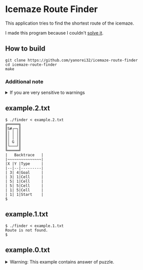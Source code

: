 # Icemaze Route Finder

This application tries to find the shortest route of the icemaze.

I made this program because I couldn't [solve it](https://twitter.com/bijutsuyarou/status/1549415589608714240).

## How to build

```
git clone https://github.com/yanorei32/icemaze-route-finder
cd icemaze-route-finder
make
```

### Additional note

<details>
	<summary>If you are very sensitive to warnings</summary>
	GCC 11.2.0 cause maybe-uninitialized on some line.
	If you are very sensitive to warnings, you can use clang. (tested on 14.0.0)

```
$ CC=gcc make
gcc -Wextra -O3 --std=c99 --pedantic   -c -o main.o main.c
main.c: In function ‘walk’:
main.c:76:31: warning: ‘y’ may be used uninitialized in this function [-Wmaybe-uninitialized]
   76 |                 p.x += x, p.y += y;
	  |                               ^~
main.c:76:21: warning: ‘x’ may be used uninitialized in this function [-Wmaybe-uninitialized]
   76 |                 p.x += x, p.y += y;
	  |                     ^~
gcc -Wextra -O3 --std=c99 --pedantic   -c -o list.o list.c
gcc  main.o list.o -o finder
$ make clean
$ CC=clang make
clang -Wextra -O3 --std=c99 --pedantic   -c -o main.o main.c
clang -Wextra -O3 --std=c99 --pedantic   -c -o list.o list.c
clang  main.o list.o -o finder
$ 
```

</details>

## example.2.txt

```
$ ./finder < example.2.txt
╔═════╗
║S#┌─┐║
║│ │ │║
║│ │ │║
║│ G │║
║└───┘║
╚═════╝
|   Backtrace   |
|~~~~~~~~~~~~~~~|
|X |Y |Type     |
|--|--|---------|
| 3| 4|Goal     |
| 3| 1|Cell     |
| 5| 1|Cell     |
| 5| 5|Cell     |
| 1| 5|Cell     |
| 1| 1|Start    |
$ 
```

## example.1.txt

```
$ ./finder < example.1.txt
Route is not found.
$ 
```

## example.0.txt

<details>
	<summary>Warning: This example contains answer of puzzle.</summary>

```
$ ./finder < example.0.txt
╔══════════════════╗
║   S   #          ║
║   │     #        ║
║   │#        #  # ║
║#  │┌─────┐#      ║
║   ││     │  #    ║
║   ││   # │  ┌┐#  ║
║   ││ #   │  ││   ║
║ #┌┼┼─┐  #│  ││   ║
║  │││ │   │  ││   ║
║# └┼┘#└───┼──┼┘  #║
║  #└──────┼──┘#   ║
║   ##     │       ║
║        # │#      ║
║  #  #    G     # ║
║        #         ║
╚══════════════════╝
|   Backtrace   |
|~~~~~~~~~~~~~~~|
|X |Y |Type     |
|--|--|---------|
|11|14|Goal     |
|11| 4|Cell     |
| 5| 4|Cell     |
| 5|10|Cell     |
| 3|10|Cell     |
| 3| 8|Cell     |
| 7| 8|Cell     |
| 7|10|Cell     |
|15|10|Cell     |
|15| 6|Cell     |
|14| 6|Cell     |
|14|11|Cell     |
| 4|11|Cell     |
| 4| 1|Start    |
$ 
```

</details>
